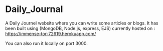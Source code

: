 # Daily_Journal
A Daily Journel website where you can write some articles or blogs.
It has been built using (MongoDB, Node.js, express, EJS)
currently hosted on : https://immense-tor-72619.herokuapp.com/

You can also run it locally on port 3000.
